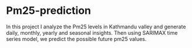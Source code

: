 # Pm25-prediction
In this project I analyze the Pm25 levels in Kathmandu valley and generate daily, monthly, yearly and seasonal insights. Then using SARIMAX time series model, we predict the possible future pm25 values.
